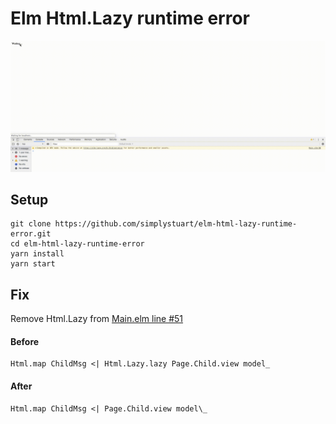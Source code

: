 # Elm Html.Lazy runtime error

![Screen Recording](https://github.com/simplystuart/elm-html-lazy-runtime-error/blob/master/screen-recording.gif "Screen Recording")

## Setup

```
git clone https://github.com/simplystuart/elm-html-lazy-runtime-error.git
cd elm-html-lazy-runtime-error
yarn install
yarn start
```

## Fix

Remove Html.Lazy from [Main.elm line #51](https://github.com/simplystuart/elm-html-lazy-runtime-error/blob/master/src/Main.elm#L51)

#### Before

```
Html.map ChildMsg <| Html.Lazy.lazy Page.Child.view model_
```

#### After

```
Html.map ChildMsg <| Page.Child.view model\_
```
